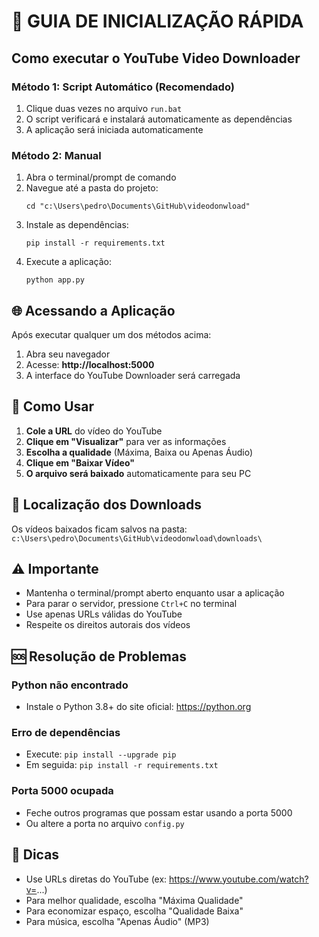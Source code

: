 # 🚀 GUIA DE INICIALIZAÇÃO RÁPIDA

## Como executar o YouTube Video Downloader

### Método 1: Script Automático (Recomendado)
1. Clique duas vezes no arquivo `run.bat`
2. O script verificará e instalará automaticamente as dependências
3. A aplicação será iniciada automaticamente

### Método 2: Manual
1. Abra o terminal/prompt de comando
2. Navegue até a pasta do projeto:
   ```
   cd "c:\Users\pedro\Documents\GitHub\videodonwload"
   ```
3. Instale as dependências:
   ```
   pip install -r requirements.txt
   ```
4. Execute a aplicação:
   ```
   python app.py
   ```

## 🌐 Acessando a Aplicação

Após executar qualquer um dos métodos acima:

1. Abra seu navegador
2. Acesse: **http://localhost:5000**
3. A interface do YouTube Downloader será carregada

## 📱 Como Usar

1. **Cole a URL** do vídeo do YouTube
2. **Clique em "Visualizar"** para ver as informações
3. **Escolha a qualidade** (Máxima, Baixa ou Apenas Áudio)
4. **Clique em "Baixar Vídeo"**
5. **O arquivo será baixado** automaticamente para seu PC

## 📁 Localização dos Downloads

Os vídeos baixados ficam salvos na pasta:
`c:\Users\pedro\Documents\GitHub\videodonwload\downloads\`

## ⚠️ Importante

- Mantenha o terminal/prompt aberto enquanto usar a aplicação
- Para parar o servidor, pressione `Ctrl+C` no terminal
- Use apenas URLs válidas do YouTube
- Respeite os direitos autorais dos vídeos

## 🆘 Resolução de Problemas

### Python não encontrado
- Instale o Python 3.8+ do site oficial: https://python.org

### Erro de dependências
- Execute: `pip install --upgrade pip`
- Em seguida: `pip install -r requirements.txt`

### Porta 5000 ocupada
- Feche outros programas que possam estar usando a porta 5000
- Ou altere a porta no arquivo `config.py`

## 🎯 Dicas

- Use URLs diretas do YouTube (ex: https://www.youtube.com/watch?v=...)
- Para melhor qualidade, escolha "Máxima Qualidade"
- Para economizar espaço, escolha "Qualidade Baixa"
- Para música, escolha "Apenas Áudio" (MP3)